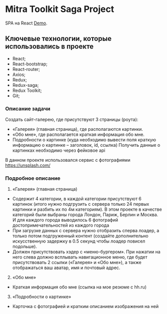 # Mitra Toolkit Saga Project

SPA на React [Demo](https://nkozlovskaya.github.io/mitra-toolkit-saga
).

## Ключевые технологии, которые использовались в проекте

- React;
- React-bootstrap;
- React-router;
- Axios;
- Redux;
- Redux-saga;
- Redux Toolkit;
- Git;

### Описание задачи

Создать сайт-галерею, где присутствуют 3 страницы (роута):

- «Галерея» (главная страница), где располагаются картинки.
- «Обо мне», где располагается краткая информация обо мне.
- Подробности о картинке (куда необходимо вывести поля краткую информацию о картинке – заголовок, id, ссылка)
  Получить данные о картинках необходимо через фейковое api

В данном проекте использовался сервис с фотографиями https://unsplash.com/

### Подробное описание

1. «Галерея» (главная страница)

- Содержит 4 категории, в каждой категории присутствуют 6 картинок (итого нужно подгрузить с сервера только 24 первых картинки и разбить их по 4м категориям).
  В этом проекте в качестве категорий были выбраны города Лондон, Париж, Берлин и Москва. И для каждого города выводилось 6 фотографий достопримечательностей из каждого города
- При загрузке данных с сервера нужно отобразить сперва лоадер, а только потом подгруженный контент (создайте дополнительно искусственную задержку в 0.5 секунд чтобы лоадер повисел подольше).
- Должен присутствовать хэдер с «меню-бургером». При нажатии на него слева должно всплывать навигационное меню, где будет присутствовать 2 ссылки («Галерея» и «Обо мне»), а также отображаться ваш аватар, имя и почтовый адрес.

2. «Обо мне»

- Краткая информация обо мне (ссылка на мое резюме с hh.ru)

3. «Подробности о картинке»

- Карточка с фотографией и кратким описанием изображения на ней
